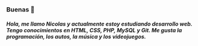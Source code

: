 ### Buenas 👋
##### Hola, me llamo Nicolas y actualmente estoy estudiando desarrollo web. Tengo conocimientos en HTML, CSS, PHP, MySQL y Git. Me gusta la programación, los autos, la música y los videojuegos.

<!--
**Delsa40/Delsa40** is a ✨ _special_ ✨ repository because its `README.md` (this file) appears on your GitHub profile.

Here are some ideas to get you started:

- 🔭 I’m currently working on ...
- 🌱 I’m currently learning ...
- 👯 I’m looking to collaborate on ...
- 🤔 I’m looking for help with ...
- 💬 Ask me about ...
- 📫 How to reach me: ...
- 😄 Pronouns: ...
- ⚡ Fun fact: ...
-->
